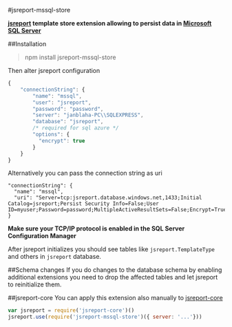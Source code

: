 #jsreport-mssql-store

**[jsreport](https://github.com/jsreport/jsreport) template store extension allowing to persist data in [Microsoft SQL Server](https://www.microsoft.com/en/server-cloud/products/sql-server/)**


##Installation

> npm install jsreport-mssql-store

Then alter jsreport configuration 
```js
{
	"connectionString": { 
	    "name": "mssql",
        "user": "jsreport",
        "password": "password",
        "server": "janblaha-PC\\SQLEXPRESS",
        "database": "jsreport",
        /* required for sql azure */
        "options": {
          "encrypt": true
        }
    }
}
```

Alternatively you can pass the connection string as uri
```
"connectionString": {
  "name": "mssql",
  "uri": "Server=tcp:jsreport.database.windows.net,1433;Initial Catalog=jsreport;Persist Security Info=False;User ID=myuser;Password=password;MultipleActiveResultSets=False;Encrypt=True;"
}
```

**Make sure your TCP/IP protocol is enabled in the SQL Server Configuration Manager**

After jsreport initializes you should see tables like `jsreport.TemplateType` and others in `jsreport` database.

##Schema changes
If you do changes to the database schema by enabling additional extensions you need to drop the affected tables and let jsreport to reinitialize them. 

##jsreport-core
You can apply this extension also manually to [jsreport-core](https://github.com/jsreport/jsreport-core)

```js
var jsreport = require('jsreport-core')()
jsreport.use(require('jsreport-mssql-store')({ server: '...'}))
```




